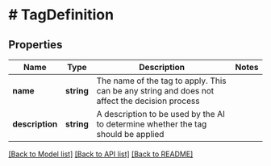 # # TagDefinition

## Properties

| Name        | Type          | Description   | Notes         |
|------------ | ------------- | ------------- | ------------- |
| **name** | **string** | The name of the tag to apply. This can be any string and does not affect the decision process | |
| **description** | **string** | A description to be used by the AI to determine whether the tag should be applied | |

[[Back to Model list]](../../README.md#models)
[[Back to API list]](../../README.md#api-endpoints)
[[Back to README]](../../README.md)
